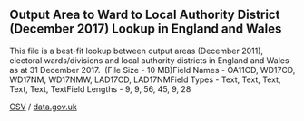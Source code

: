 ## Output Area to Ward to Local Authority District (December 2017) Lookup in England and Wales

This file is a best-fit lookup between output areas (December 2011), electoral wards/divisions and local authority districts in England and Wales as at 31 December 2017.  (File Size - 10 MB)Field Names - OA11CD, WD17CD, WD17NM, WD17NMW, LAD17CD, LAD17NMField Types - Text, Text, Text, Text, Text, TextField Lengths - 9, 9, 56, 45, 9, 28

[CSV](../csv/093.csv) / [data.gov.uk](https://data.gov.uk/dataset/13f00c38-1c02-47ad-a709-24aa466facac/output-area-to-ward-to-local-authority-district-december-2017-lookup-in-england-and-wales)


